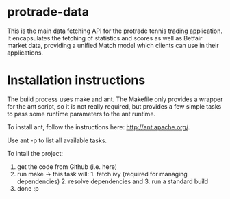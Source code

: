 protrade-data
=========

This is the main data fetching API for the protrade tennis trading application. It encapsulates the fetching of statistics and scores as well as Betfair market data, providing a unified Match model which clients can use in their applications.

# Installation instructions

The build process uses make and ant.
The Makefile only provides a wrapper for the ant script, so it is not really required, but provides a few simple tasks to pass some runtime parameters to the ant runtime.

To install ant, follow the instructions here: http://ant.apache.org/.

Use ant -p to list all available tasks.

To intall the project:

1. get the code from Github (i.e. here)
2. run make -> this task will: 1. fetch ivy (required for managing dependencies) 2. resolve dependencies and 3. run a standard build
3. done :p